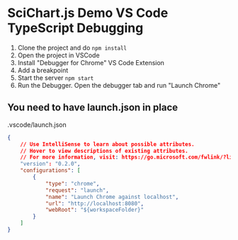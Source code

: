 # SciChart.js Demo VS Code TypeScript Debugging

1. Clone the project and do `npm install`
2. Open the project in VSCode
3. Install "Debugger for Chrome" VS Code Extension
4. Add a breakpoint
5. Start the server `npm start`
6. Run the Debugger. Open the debugger tab and run "Launch Chrome"

## You need to have launch.json in place

.vscode/launch.json

```json
{
    // Use IntelliSense to learn about possible attributes.
    // Hover to view descriptions of existing attributes.
    // For more information, visit: https://go.microsoft.com/fwlink/?linkid=830387
    "version": "0.2.0",
    "configurations": [
        {
            "type": "chrome",
            "request": "launch",
            "name": "Launch Chrome against localhost",
            "url": "http://localhost:8080",
            "webRoot": "${workspaceFolder}"
        }
    ]
}
```
